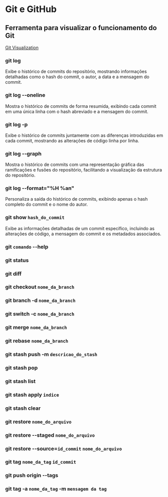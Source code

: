 # Git e GitHub

## Ferramenta para visualizar o funcionamento do Git

[Git Visualization](https://git-school.github.io/visualizing-git/)

### git log
Exibe o histórico de commits do repositório, mostrando informações detalhadas como o hash do commit, o autor, a data e a mensagem do commit.

### git log --oneline
Mostra o histórico de commits de forma resumida, exibindo cada commit em uma única linha com o hash abreviado e a mensagem do commit.

### git log -p
Exibe o histórico de commits juntamente com as diferenças introduzidas em cada commit, mostrando as alterações de código linha por linha.

### git log --graph
Mostra o histórico de commits com uma representação gráfica das ramificações e fusões do repositório, facilitando a visualização da estrutura do repositório.

### git log --format="%H %an"
Personaliza a saída do histórico de commits, exibindo apenas o hash completo do commit e o nome do autor.

### git show `hash_do_commit`
Exibe as informações detalhadas de um commit específico, incluindo as alterações de código, a mensagem do commit e os metadados associados.

### git `comando` --help

### git status

### git diff

### git checkout `nome_da_branch`

### git branch -d `nome_da_branch`

### git switch -c `nome_da_branch`

### git merge `nome_da_branch`

### git rebase `nome_da_branch`

### git stash push -m `descricao_do_stash`

### git stash pop

### git stash list

### git stash apply `indice`

### git stash clear

### git restore `nome_do_arquivo`

### git restore --staged `nome_do_arquivo`

### git restore --source=`id_commit` `nome_do_arquivo`

### git tag `nome_da_tag` `id_commit`

### git push origin --tags

### git tag -a `nome_da_tag` -m `mensagem da tag`

